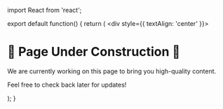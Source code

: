 import React from 'react';

export default function() {
  return (
    <div style={{ textAlign: 'center' }}>
      <h1>🚧 Page Under Construction 🚧</h1>
      <p>We are currently working on this page to bring you high-quality content.</p>
      <p>Feel free to check back later for updates!</p>
    </div>
  );
}
